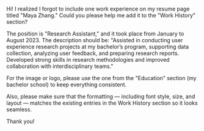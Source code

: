 Hi! I realized I forgot to include one work experience on my resume page titled "Maya Zhang." Could you please help me add it to the "Work History" section?

The position is "Research Assistant," and it took place from January to August 2023. The description should be: "Assisted in conducting user experience research projects at my bachelor’s program, supporting data collection, analyzing user feedback, and preparing research reports. Developed strong skills in research methodologies and improved collaboration with interdisciplinary teams."

For the image or logo, please use the one from the "Education" section (my bachelor school) to keep everything consistent.

Also, please make sure that the formatting — including font style, size, and layout — matches the existing entries in the Work History section so it looks seamless.

Thank you!
